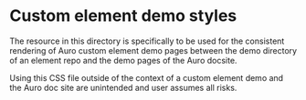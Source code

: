 # Custom element demo styles

The resource in this directory is specifically to be used for the consistent rendering of Auro custom element demo pages between the demo directory of an element repo and the demo pages of the Auro docsite.

Using this CSS file outside of the context of a custom element demo and the Auro doc site are unintended and user assumes all risks.
